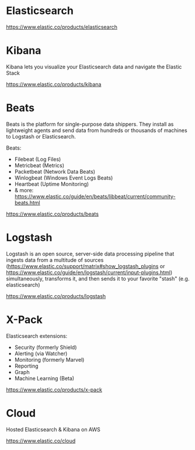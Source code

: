 # Elasticsearch
https://www.elastic.co/products/elasticsearch

# Kibana
Kibana lets you visualize your Elasticsearch data and navigate the Elastic Stack

https://www.elastic.co/products/kibana

# Beats
Beats is the platform for single-purpose data shippers. They install as lightweight agents and send data from hundreds or thousands of machines to Logstash or Elasticsearch.

Beats:

- Filebeat (Log Files)
- Metricbeat (Metrics)
- Packetbeat (Network Data Beats)
- Winlogbeat (Windows Event Logs Beats)
- Heartbeat (Uptime Monitoring)
- & more: https://www.elastic.co/guide/en/beats/libbeat/current/community-beats.html

https://www.elastic.co/products/beats

# Logstash
Logstash is an open source, server-side data processing pipeline that ingests data from a multitude of sources (https://www.elastic.co/support/matrix#show_logstash_plugins or https://www.elastic.co/guide/en/logstash/current/input-plugins.html) simultaneously, transforms it, and then sends it to your favorite "stash" (e.g. elasticsearch)

https://www.elastic.co/products/logstash

# X-Pack
Elasticsearch extensions:

- Security (formerly Shield)
- Alerting (via Watcher)
- Monitoring (formerly Marvel)
- Reporting
- Graph
- Machine Learning (Beta)

https://www.elastic.co/products/x-pack

# Cloud
Hosted Elasticsearch & Kibana on AWS

https://www.elastic.co/cloud
